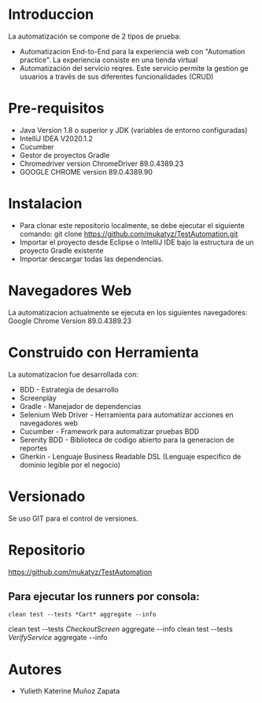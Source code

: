 # Introduccion 

La automatización se compone de 2 tipos de prueba:
* Automatizacion End-to-End para la experiencia web con "Automation practice". La experiencia consiste en una tienda virtual
* Automatización del servicio reqres. Este servicio permite la gestion ge usuarios a través de sus diferentes funcionalidades (CRUD)

# Pre-requisitos

* Java Version 1.8 o superior y JDK (variables de entorno configuradas) 
* IntelliJ IDEA V2020.1.2 
* Cucumber
* Gestor de proyectos Gradle 
* Chromedriver version ChromeDriver 89.0.4389.23
* GOOGLE CHROME version 89.0.4389.90

# Instalacion 

* Para clonar este repositorio localmente, se debe ejecutar el siguiente comando: 
git clone https://github.com/mukatyz/TestAutomation.git
* Importar el proyecto desde Eclipse o IntelliJ IDE bajo la estructura de un proyecto Gradle existente
* Importar descargar todas las dependencias.

	
# Navegadores Web 
La automatizacion actualmente se ejecuta en los siguientes navegadores:
Google Chrome Version 89.0.4389.23 


# Construido con Herramienta 
La automatizacion fue desarrollada con:

* BDD - Estrategia de desarrollo
* Screenplay 
* Gradle - Manejador de dependencias
* Selenium Web Driver - Herramienta para automatizar acciones en navegadores web
* Cucumber - Framework para automatizar pruebas BDD
* Serenity BDD - Biblioteca de codigo abierto para la generacion de reportes
* Gherkin - Lenguaje Business Readable DSL (Lenguaje especifico de dominio legible por el negocio)
   
# Versionado 
Se uso GIT para el control de versiones.


# Repositorio 

https://github.com/mukatyz/TestAutomation

## Para ejecutar los runners por consola:
	clean test --tests *Cart* aggregate --info
   clean test --tests *CheckoutScreen* aggregate --info
   clean test --tests *VerifyService* aggregate --info
	 
	 
# Autores

* Yulieth Katerine Muñoz Zapata
